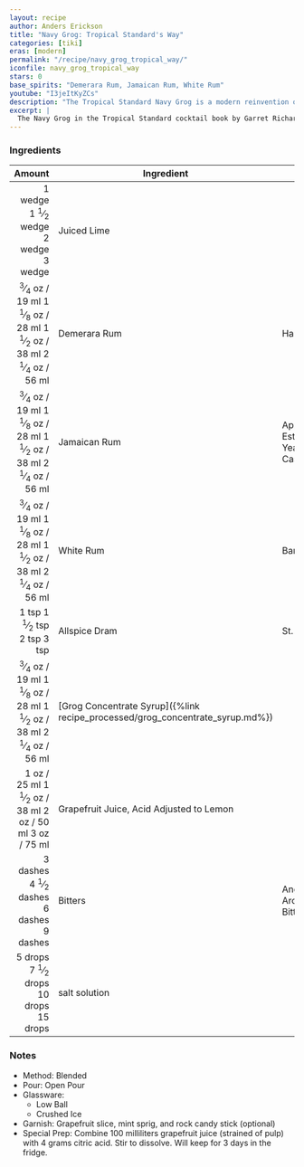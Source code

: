 ```yaml
---
layout: recipe
author: Anders Erickson
title: "Navy Grog: Tropical Standard's Way"
categories: [tiki]
eras: [modern]
permalink: "/recipe/navy_grog_tropical_way/"
iconfile: navy_grog_tropical_way
stars: 0
base_spirits: "Demerara Rum, Jamaican Rum, White Rum"
youtube: "I3jeItKyZCs"
description: "The Tropical Standard Navy Grog is a modern reinvention of the classic that uses contemporary techniques to refine the flavor. It is a rum-heavy drink that features a spiced grog concentrate syrup made with Mexican cola and toasted allspice, along with acid-adjusted grapefruit juice to perfectly balance the cocktail."
excerpt: |
  The Navy Grog in the Tropical Standard cocktail book by Garret Richard and Ben Schaffer is a departure from the Don the Beachcomber and Trader Vic's recipes, applying modern cocktail techniques to a Tiki classic. The recipe is meticulously crafted, calling for specific measurements of a blend of rums—including a Demerara, a Jamaican, and a white rum—and a complex, homemade "grog concentrate" syrup. This unique concentrate is a key feature, made by toasting allspice and simmering it with Mexican Coca-Cola and sugar. The drink also uses acid-adjusted grapefruit juice, a technique that alters the juice's pH to mimic the brightness and tartness of a different citrus, ensuring a precise flavor balance. The final cocktail is flash-blended and garnished with a spent lime peel and mint.
---
```


### Ingredients

|   Amount | Ingredient                                                          | Brand                              |
| -------: | ------------------------------------------------------------------- | ---------------------------------- |
|  <span class="onex active">1 wedge </span> <span class="onehalfx">1 <sup>1</sup>&frasl;<sub>2</sub> wedge </span> <span class="twox">2 wedge </span> <span class="threex">3 wedge </span>| Juiced Lime                                                         |
|  <span class="onex active"> <sup>3</sup>&frasl;<sub>4</sub> oz  / 19 ml</span> <span class="onehalfx">1 <sup>1</sup>&frasl;<sub>8</sub> oz  / 28 ml</span> <span class="twox">1 <sup>1</sup>&frasl;<sub>2</sub> oz  / 38 ml</span> <span class="threex">2 <sup>1</sup>&frasl;<sub>4</sub> oz  / 56 ml</span>| Demerara Rum                                                        | Hamilton 86                        |
|  <span class="onex active"> <sup>3</sup>&frasl;<sub>4</sub> oz  / 19 ml</span> <span class="onehalfx">1 <sup>1</sup>&frasl;<sub>8</sub> oz  / 28 ml</span> <span class="twox">1 <sup>1</sup>&frasl;<sub>2</sub> oz  / 38 ml</span> <span class="threex">2 <sup>1</sup>&frasl;<sub>4</sub> oz  / 56 ml</span>| Jamaican Rum                                                        | Appleton Estate 12 Year Rare Casks |
|  <span class="onex active"> <sup>3</sup>&frasl;<sub>4</sub> oz  / 19 ml</span> <span class="onehalfx">1 <sup>1</sup>&frasl;<sub>8</sub> oz  / 28 ml</span> <span class="twox">1 <sup>1</sup>&frasl;<sub>2</sub> oz  / 38 ml</span> <span class="threex">2 <sup>1</sup>&frasl;<sub>4</sub> oz  / 56 ml</span>| White Rum                                                           | Barbancourt                        |
|    <span class="onex active">1 tsp </span> <span class="onehalfx">1 <sup>1</sup>&frasl;<sub>2</sub> tsp </span> <span class="twox">2 tsp </span> <span class="threex">3 tsp </span>| Allspice Dram                                                       | St. Elizabeth                      |
|  <span class="onex active"> <sup>3</sup>&frasl;<sub>4</sub> oz  / 19 ml</span> <span class="onehalfx">1 <sup>1</sup>&frasl;<sub>8</sub> oz  / 28 ml</span> <span class="twox">1 <sup>1</sup>&frasl;<sub>2</sub> oz  / 38 ml</span> <span class="threex">2 <sup>1</sup>&frasl;<sub>4</sub> oz  / 56 ml</span>| [Grog Concentrate Syrup]({%link recipe_processed/grog_concentrate_syrup.md%}) |
|     <span class="onex active">1 oz  / 25 ml</span> <span class="onehalfx">1 <sup>1</sup>&frasl;<sub>2</sub> oz  / 38 ml</span> <span class="twox">2 oz  / 50 ml</span> <span class="threex">3 oz  / 75 ml</span>| Grapefruit Juice, Acid Adjusted to Lemon                            |
| <span class="onex active">3 dashes</span> <span class="onehalfx">4 <sup>1</sup>&frasl;<sub>2</sub> dashes</span> <span class="twox">6 dashes</span> <span class="threex">9 dashes</span>| Bitters                                                             | Angostura Aromatic Bitters         |
|  <span class="onex active">5 drops </span> <span class="onehalfx">7 <sup>1</sup>&frasl;<sub>2</sub> drops </span> <span class="twox">10 drops </span> <span class="threex">15 drops </span>| salt solution                                                       |

### Notes

- Method: Blended
- Pour: Open Pour
- Glassware:
  - Low Ball
  - Crushed Ice
- Garnish: Grapefruit slice, mint sprig, and rock candy stick (optional)
- Special Prep: Combine 100 milliliters grapefruit juice (strained of pulp) with 4 grams citric acid. Stir to dissolve. Will keep for 3 days in the fridge.

    
<script type="application/ld+json">
{
  "@context": "https://schema.org",
  "@type": "Recipe",
  "author": {
    "@type": "Person",
    "name": "{{ page.author }}"
    },
  "image": "{%- for page in page.categories limit: 1 %}{% assign cat = site.data.categories | where: "slug", page | first %}{{ site.url }}{{ site.baseurl}}/assets/images/category_{{cat.slug}}.svg{% endfor -%}",
  "description": "{{ page.excerpt | strip_html | replace: '"', "'" }}",
  "recipeIngredient": [
  " 1 wedge Juiced Lime",
  " 0.75 oz Demerara Rum ",
  " 0.75 oz Jamaican Rum ",
  " 0.75 oz White Rum",
  " 1 tsp Allspice Dram",
  " 0.75 oz Grog Concentrate Syrup",
  "1 oz Grapefruit Juice, Acid Adjusted to Lemon ",
  "3 dashes Bitters",
  " 5 drops salt solution"
    ],
  "name": "{{ page.title }}",
  "recipeInstructions": [
    {
      "@type": "HowToStep",
      "text": "- Method: Blended"
    },
    {
      "@type": "HowToStep",
      "text": "- Pour: Open Pour"
    },
    {
      "@type": "HowToStep",
      "text": "- Glassware:"
    },
    {
      "@type": "HowToStep",
      "text": "  - Low Ball"
    },
    {
      "@type": "HowToStep",
      "text": "  - Crushed Ice"
    },
    {
      "@type": "HowToStep",
      "text": "- Garnish: Grapefruit slice, mint sprig, and rock candy stick (optional)"
    },
    {
      "@type": "HowToStep",
      "text": "- Special Prep: Combine 100 milliliters grapefruit juice (strained of pulp) with 4 grams citric acid. Stir to dissolve. Will keep for 3 days in the fridge."
    }
    ],
  "recipeYield": "1 cocktail",
  "recipeCategory": "cocktail",
  {% if page.stars and site.data.ratings[page.iconfile].ratings -%}"aggregateRating": {
   "@type": "AggregateRating",
   "ratingValue": "{%- include stars_metadata.html %}",
   "bestRating": "5",
   "reviewCount": "2"},{%- endif %}
  "recipeCuisine": "global",
  "prepTime": "PT20M",
  "cookTime": "PT15S",
  "keywords": "{{ page.title }}, cocktail, {{ page.eras }}, {%- include category_metadata.html -%}, {%- include spirits_metadata.html -%}"
}
</script>

    